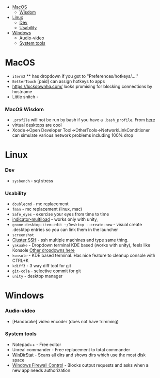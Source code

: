 - [MacOS](#macos)
    + [Wisdom](#macos-wisdom)
- [Linux](#linux)
    + [Dev](#dev)
    + [Usability](#usability)
- [Windows](#windows)
    + [Audio-video](#audio-video)
    + [System tools](#system-tools)

<!-- toc -->

# MacOS
* `iterm2`
  ** has dropdown if you got to "Preferences/hotkeys/...."
* `BetterTouch` [paid] can assign hotkeys to apps
* https://lockdownhq.com/ looks promising for blocking connections by hostname
* Little snitch - 

### MacOS Wisdom
* `.profile` will not be run by bash if you have a `.bash_profile`. From [here](https://apple.stackexchange.com/questions/14651/where-are-environment-variables-specified-when-profile-bash-login-bash-prof/14655#14655)
* virtual desktops are cool
* Xcode->Open Developer Tool->OtherTools->NetworkLinkConditioner can simulate various network problems including 100% drop

# Linux

### Dev
* `sysbench` - sql stress

### Usability

* `doublecmd` - mc replacement
* `fman` - mc replacement (linux, mac)
* `Safe_eyes` - exercise your eyes from time to time
* [indicator-multiload](https://launchpad.net/indicator-multiload) - works only with unity, 
* `gnome-desktop-item-edit ~/Desktop --create-new` - visual create .desktop entries so you can link them in the launcher
* `screenshot`
* [Cluster SSH](https://github.com/duncs/clusterssh) - ssh multiple machines and type same thing.
* `yakuake` - Dropdown terminal KDE based (works with unity), feels like Konsole [Other dropdowns here](https://www.slant.co/topics/4861/~linux-terminal-emulators-that-are-dropdown-or-can-be-configured-as-such)
* `konsole` - KDE based terminal. Has nice feature to cleanup console with CTRL+K
* `kdiff3` - 3 way diff tool for git
* `git-cola` - selective commit for git
* `unity` - desktop manager


# Windows

### Audio-video

* [Handbrake] video encoder (does not have trimming)

### System tools

* Notepad++ - Free editor
* Unreal commander - Free replacement to total commander
* [WinDirStat](https://windirstat.net) - Scans all dirs and shows dirs which use the most disk space
* [Windows Firewall Control](https://www.binisoft.org/wfc.php) - Blocks output requests and asks when a new app needs authorization



